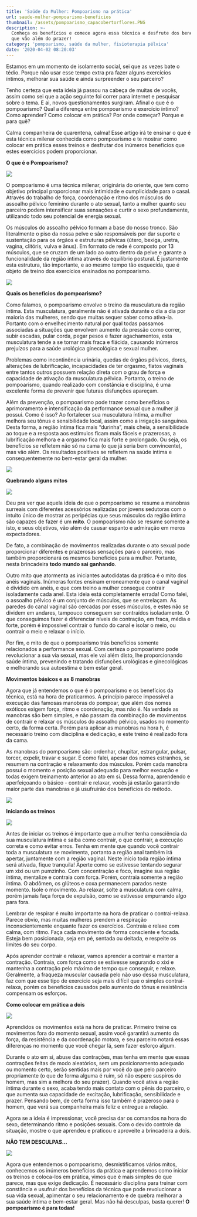 ```yaml
---
title: 'Saúde da Mulher: Pompoarismo na prática'
url: saude-mulher-pompoarismo-beneficios
thumbnail: /assets/pompoarismo_capacobertorflores.PNG
description: >-
  Conheça os benefícios e comece agora essa técnica e desfrute dos benefícios
  que vão além do prazer!
category: 'pompoarismo, saúde da mulher, fisioterapia pélvica'
date: '2020-04-02 08:20:03'
---
```

Estamos em um momento de isolamento social, sei que as vezes bate o tédio. Porque não usar esse tempo extra pra fazer alguns exercícios íntimos, melhorar sua saúde e ainda surpreender o seu parceiro?

Tenho certeza que esta ideia já passou na cabeça de muitas de vocês, assim como sei que a ação seguinte foi correr para internet e pesquisar sobre o tema. E ai, novos questionamentos surgiram. Afinal o que é o pompoarismo? Qual a diferença entre pompoarismo e exercício íntimo? Como aprender? Como colocar em prática? Por onde começar? Porque e para quê? 

Calma companheira de quarentena, calma! Esse artigo irá te ensinar o que é esta técnica milenar conhecida como pompoarismo e te mostrar como colocar em prática esses treinos e desfrutar dos inúmeros benefícios que estes exercícios podem proporcionar.

**O que é o Pompoarismo?**

![](/assets/pompoarismo_oriente.PNG)

O pompoarismo é uma técnica milenar, originária do oriente, que tem como objetivo principal proporcionar mais intimidade e cumplicidade para o casal. Através do trabalho de força, coordenação e ritmo dos músculos do assoalho pélvico feminino durante o ato sexual, tanto a mulher quanto seu parceiro podem intensificar suas sensações e curtir o sexo profundamente, utilizando todo seu potencial de energia sexual.

Os músculos do assoalho pélvico formam a base do nosso tronco. São literalmente o piso da nossa pelve e são responsáveis por dar suporte e sustentação para os órgãos e estruturas pélvicas (útero, bexiga, uretra, vagina, clitóris, vulva e ânus). Em formato de rede é composto por 13 músculos, que se cruzam de um lado ao outro dentro da pelve e garante a funcionalidade da região íntima através do equilíbrio postural. É justamente esta estrutura, tão importante, e ao mesmo tempo tão esquecida, que é objeto de treino dos exercícios ensinados no pompoarismo.

![](/assets/pompoarismo_assoalhopelviconomes.GIF)

**Quais os benefícios do pompoarismo?**

Como falamos, o pompoarismo envolve o treino da musculatura da região íntima. Esta musculatura, geralmente não é ativada durante o dia a dia por maioria das mulheres, sendo que muitas sequer saber como ativa-la. Portanto com o envelhecimento natural por qual todas passamos associadas a situações que envolvem aumento da pressão como correr, subir escadas, pular corda, pegar pesos e fazer agachamentos, esta musculatura tende a se tornar mais fraca e flácida, causando inúmeros prejuízos para a saúde urológica ginecológica e sexual mulher.

Problemas como incontinência urinária, quedas de órgãos pélvicos, dores, alterações de lubrificação, incapacidades de ter orgasmo, flatos vaginais entre tantos outros possuem relação direta com o grau de força e capacidade de ativação da musculatura pélvica. Portanto, o treino de pompoarismo, quando realizado com constância e disciplina, é uma excelente forma de prevenir que futuras disfunções apareçam. 

Além da prevenção, o pompoarismo pode trazer como benefícios o aprimoramento e intensificação da performance sexual que a mulher já possui. Como é isso? Ao fortalecer sua musculatura íntima, a mulher melhora seu tônus e sensibilidade local, assim como a irrigação sanguínea. Desta forma, a região íntima fica mais “durinha”, mais cheia, a sensibilidade ao toque e a resposta aos estímulos ficam mais fáceis e prazerosas, a lubrificação melhora e a orgasmo fica mais forte e prolongado. Ou seja, os benefícios se refletem não só na cama (o que já seria bem convincente), mas vão além. Os resultados positivos se refletem na saúde íntima e consequentemente no bem-estar geral da mulher.

![](/assets/pompoarismo_mulherfelizcama.PNG)

**Quebrando alguns mitos**

![](/assets/pompoarismo_mulhercomvergonha.PNG)

Deu pra ver que aquela ideia de que o pompoarismo se resume a manobras surreais com diferentes acessórios realizadas por jovens sedutoras com o intuito único de mostrar as peripécias que seus músculos da região íntima são capazes de fazer é um **mito**. O pompoarismo não se resume somente a isto, e seus objetivos, vão além de causar espanto e admiração em meros expectadores.

De fato, a combinação de movimentos realizadas durante o ato sexual pode proporcionar diferentes e prazerosas sensações para o parceiro, mas também proporcionará os mesmos benefícios para a mulher. Portanto, nesta brincadeira **todo mundo sai ganhando**.

Outro mito que atormenta as iniciantes autodidatas da prática é o mito dos anéis vaginais. Inúmeras fontes ensinam erroneamente que o canal vaginal é dividido em anéis, e que com treino a mulher consegue contrair isoladamente cada anel. Esta ideia está completamente errada! Como falei, o assoalho pélvico é um conjunto de músculos, que se entrelaçam. As paredes do canal vaginal são cercadas por esses músculos, e estes não se dividem em andares, tampouco conseguem ser contraídos isoladamente. O que conseguimos fazer é diferenciar níveis de contração, em fraca, média e forte, porém é impossível contrair o fundo do canal e isolar o meio, ou contrair o meio e relaxar o início.

Por fim, o mito de que o pompoarismo trás benefícios somente relacionados a performance sexual. Com certeza o pompoarismo pode revolucionar a sua via sexual, mas ele vai além disto, lhe proporcionando saúde íntima, prevenindo e tratando disfunções urológicas e ginecológicas e melhorando sua autoestima e bem estar geral.

**Movimentos básicos e as 8 manobras**

Agora que já entendemos o que é o pompoarismo e os benefícios da técnica, está na hora de praticarmos. A princípio parece impossível a execução das famosas manobras do pompoar, que além dos nomes exóticos exigem força, ritmo e coordenação, mas não é. Na verdade as manobras são bem simples, e não passam da combinação de movimentos de contrair e relaxar os músculos do assoalho pélvico, usados no momento certo, da forma certa. Porém para aplicar as manobras na hora h, é necessário treino com disciplina e dedicação, e este treino é realizado fora da cama.

As manobras do pompoarismo são: ordenhar, chupitar, estrangular, pulsar, torcer, expelir, travar e sugar. E como falei, apesar dos nomes estranhos, se resumem na contração e relaxamento dos músculos. Porém cada manobra possui o momento e posição sexual adequado para melhor execução e todas exigem treinamento anterior ao ato em si. Dessa forma, aprendendo e aperfeiçoando o básico - contrair e relaxar, vocês já estarão garantindo maior parte das manobras e já usufruirão dos benefícios do método.

![](/assets/pompoarismo_pelvecomcopodeleite.PNG)

**Iniciando os treinos**

![](/assets/pompoarismo_imagemacao.PNG)

Antes de iniciar os treinos é importante que a mulher tenha consciência da sua musculatura íntima e saiba como contrair, o que contrair, a execução correta e como evitar erros. Tenha em mente que quando você contrair toda a musculatura se movimenta, portanto a região anal também irá apertar, juntamente com a região vaginal. Neste início toda região íntima será ativada, fique tranquila! Aperte como se estivesse tentando segurar um xixi ou um pumzinho. Com concentração e foco, imagine sua região íntima, mentalize e contraia com força. Porém, contraia somente a região íntima. O abdômen, os glúteos e coxa permanecem parados neste momento. Isole o movimento. Ao relaxar, solte a musculatura com calma, porém jamais faça força de expulsão, como se estivesse empurrando algo para fora.

Lembrar de respirar é muito importante na hora de praticar o contrai-relaxa. Parece obvio, mas muitas mulheres prendem a respiração inconscientemente enquanto fazer os exercícios. Contraia e relaxe com calma, com ritmo. Faça cada movimento de forma consciente e focada. Esteja bem posicionada, seja em pé, sentada ou deitada, e respeite os limites do seu corpo.

Após aprender contrair e relaxar, vamos aprender a contrair e manter a contração. Contraia, com força como se estivesse segurando o xixi e mantenha a contração pelo máximo de tempo que conseguir, e relaxe. Geralmente, a fraqueza muscular causada pelo não uso dessa musculatura, faz com que esse tipo de exercício seja mais difícil que o simples contrai-relaxa, porém os benefícios causados pelo aumento do tônus e resistência compensam os esforços.

**Como colocar em prática a dois**

![](/assets/pompoarismo_casalcama.PNG)

Aprendidos os movimentos está na hora de praticar. Primeiro treine os movimentos fora do momento sexual, assim você garantirá aumento da força, da resistência e da coordenação motora, e seu parceiro notará essas diferenças no momento que você chegar lá, sem fazer esforço algum.

Durante o ato em si, abuse das contrações, mas tenha em mente que essas contrações feitas de modo aleatórios, sem um posicionamento adequado ou momento certo, serão sentidas mais por você do que pelo parceiro propriamente (o que de forma alguma é ruim, só não espere suspiros do homem, mas sim a melhora do seu prazer). Quando você ativa a região íntima durante o sexo, acaba tendo mais contato com o pênis do parceiro, o que aumenta sua capacidade de excitação, lubrificação, sensibilidade e prazer. Pensando bem, de certa forma isso também é prazeroso para o homem, que verá sua companheira mais feliz e entregue a relação.

Agora se a ideia é impressionar, você precisa dar os comandos na hora do sexo, determinando ritmo e posições sexuais. Com o devido controle da situação, mostre o que aprendeu e praticou e aproveite a brincadeira a dois.

**NÃO TEM DESCULPAS...**

![](/assets/pompoarismo_copodeleite.PNG)

Agora que entendemos o pompoarismo, desmistificamos vários mitos, conhecemos os inúmeros benefícios da prática e aprendemos como iniciar os treinos e coloca-los em prática, vimos que é mais simples do que parece, mas que exige dedicação. É necessário disciplina para treinar com constância e usufruir dos benefícios da técnica que pode revolucionar a sua vida sexual, apimentar o seu relacionamento e de quebra melhorar a sua saúde íntima e bem-estar geral. Mas não há desculpas, basta querer! **O pompoarismo é para todas!**
